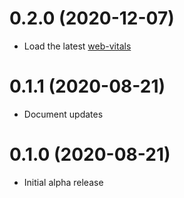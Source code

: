 # 0.2.0 (2020-12-07)

- Load the latest [web-vitals](https://github.com/GoogleChrome/web-vitals)

# 0.1.1 (2020-08-21)

- Document updates


# 0.1.0 (2020-08-21)

- Initial alpha release

